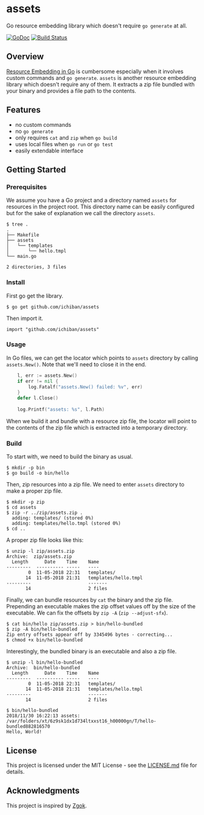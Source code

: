# assets
Go resource embedding library which doesn't require `go generate` at all.

[![GoDoc](https://godoc.org/github.com/ichiban/assets?status.svg)](https://godoc.org/github.com/ichiban/assets)
[![Build Status](https://travis-ci.org/ichiban/assets.svg?branch=master)](https://travis-ci.org/ichiban/assets)

## Overview

[Resource Embedding in Go](https://awesome-go.com/#resource-embedding) is cumbersome especially when it involves custom commands and `go generate`.
`assets` is another resource embedding library which doesn't require any of them.
It extracts a zip file bundled with your binary and provides a file path to the contents.

## Features

- no custom commands
- no `go generate`
- only requires `cat` and `zip` when `go build`
- uses local files when `go run` or `go test`
- easily extendable interface

## Getting Started

### Prerequisites

We assume you have a Go project and a directory named `assets` for resources in the project root.
This directory name can be easily configured but for the sake of explanation we call the directory `assets`.

```
$ tree .
.
├── Makefile
├── assets
│   └── templates
│       └── hello.tmpl
└── main.go

2 directories, 3 files
``` 

### Install

First go get the library.

```shell
$ go get github.com/ichiban/assets
```

Then import it.

```
import "github.com/ichiban/assets"
```

### Usage

In Go files, we can get the locator which points to `assets` directory by calling `assets.New()`.
Note that we'll need to close it in the end.

```go
	l, err := assets.New()
	if err != nil {
		log.Fatalf("assets.New() failed: %v", err)
	}
	defer l.Close()
	
	log.Printf("assets: %s", l.Path)
```

When we build it and bundle with a resource zip file, the locator will point to the contents of the zip file which is extracted into a temporary directory.

### Build

To start with, we need to build the binary as usual.

```
$ mkdir -p bin 
$ go build -o bin/hello
```

Then, zip resources into a zip file.
We need to enter `assets` directory to make a proper zip file.

```
$ mkdir -p zip
$ cd assets
$ zip -r ../zip/assets.zip .
  adding: templates/ (stored 0%)
  adding: templates/hello.tmpl (stored 0%)
$ cd ..
```

A proper zip file looks like this:

```
$ unzip -l zip/assets.zip 
Archive:  zip/assets.zip
  Length      Date    Time    Name
---------  ---------- -----   ----
        0  11-05-2018 22:31   templates/
       14  11-05-2018 21:31   templates/hello.tmpl
---------                     -------
       14                     2 files
```

Finally, we can bundle resources by `cat` the binary and the zip file.
Prepending an executable makes the zip offset values off by the size of the executable.
We can fix the offsets by `zip -A` (`zip --adjust-sfx`).

```
$ cat bin/hello zip/assets.zip > bin/hello-bundled
$ zip -A bin/hello-bundled 
Zip entry offsets appear off by 3345496 bytes - correcting...
$ chmod +x bin/hello-bundled
```

Interestingly, the bundled binary is an executable and also a zip file.

```
$ unzip -l bin/hello-bundled 
Archive:  bin/hello-bundled
  Length      Date    Time    Name
---------  ---------- -----   ----
        0  11-05-2018 22:31   templates/
       14  11-05-2018 21:31   templates/hello.tmpl
---------                     -------
       14                     2 files
```

```
$ bin/hello-bundled 
2018/11/30 16:22:13 assets: /var/folders/xt/6z9sk1dx1d734ltxxst16_h00000gn/T/hello-bundled882816570
Hello, World!
```

## License

This project is licensed under the MIT License - see the [LICENSE.md](LICENSE.md) file for details. 

## Acknowledgments

This project is inspired by [Zgok](https://github.com/srtkkou/zgok).